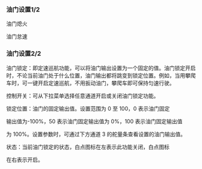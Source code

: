 ### 油门设置1/2

油门熄火

油门怠速

### 油门设置2/2

油门锁定：即定速巡航功能，可以将油门输出设置为一个固定的值。油门锁定开启时，不论当前油门处于什么位置，油门输出都将跳变到锁定位置。例如，当用攀爬车时，可一键开启定速巡航，不用扳动油门，攀爬车即可保持匀速行驶。

控制开关：可从下拉菜单选择任意通道开启或关闭油门锁定功能。

锁定位置：油门的固定输出值。设置范围为 0 至 100，0 表示油门固定

输出值为-100%，50 表示油门固定输出值为 0%，100 表示油门固定输出值

为 100%。设置参数时，可通过下方通道 3 的舵量条查看设置的油门输出值。

状态：当前油门锁定的状态，白点图标在左表示此功能关闭，白点图标

在右表示开启。

